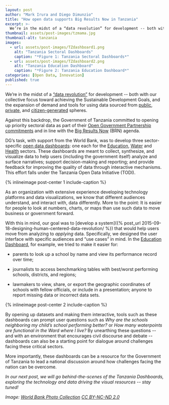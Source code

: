 ```yaml
---
layout: post
author: "Mark Irura and Diego Dimunzio"
title: "How open data supports Big Results Now in Tanzania" 
excerpt: >-
  We’re in the midst of a “data revolution” for development -- both with our collective focus toward achieving the Sustainable Development Goals, and the expansion of demand and tools for using data sourced from public, private, and citizen-generated spheres....
thumbnail: assets/post-images/tzmama.jpg
thumbnail-alt: tanzania
images:
  - url: assets/post-images/TZdashboard1.png
    alt: "Tanzania Sectoral Dashboards"
    caption: "*Figure 1: Tanzania Sectoral Dashboards*"
  - url: assets/post-images/TZdashboard2.png
    alt: "Tanzania Education Dashboard"
    caption: "*Figure 2: Tanzania Education Dashboard*"
categories: [Open Data, Innovation]
published: true
---
```


We’re in the midst of a [“data revolution”](http://www.undatarevolution.org) for development -- both with our collective focus toward achieving the Sustainable Development Goals, and the expansion of demand and tools for using data sourced from [public](http://opendatawatch.com/strategy-guidance/modernizing-nsds-to-open-data/), [private](http://www.orange.com/en/Responsibility/Environment/COP21/Big-Data), and [citizen-generated](http://openschoolskenya.org/blog/20150811-mapping-the-marginalized/) spheres. 

Against this backdrop, the Government of Tanzania committed to opening up priority sectoral data as part of their [Open Government Partnership commitments](http://www.opengovpartnership.org/country/tanzania) and in line with the [Big Results Now](http://www.pmoralg.go.tz/quick-menu/brn/) (BRN) agenda. 

DG’s task, with support from the World Bank, was to develop three sector-specific [open data dashboards](http://www.takwimu.org/#/?_k=t1r8g4): one each for the [Education](http://elimu.takwimu.org/#/), [Water](http://maji.takwimu.org/#/?_k=0rcrgz) and [Health](http://afya.takwimu.org/#/?_k=6hgeq8) sectors. These dashboards are meant to collect, synthesize, and visualize data to help users (including the government itself) analyze and surface narratives; support decision-making and reporting; and provide feedback for improving the quality of data through interactive mechanisms. This effort falls under the Tanzania Open Data Initiative (TODI).

{% inlineimage post-center 1 include-caption %}

As an organization with extensive experience developing technology platforms and data visualizations, we know that different audiences understand, and interact with, data differently. More to the point: It is easier for people to look at numbers, charts, or maps than use such data to move business or government forward. 

With this in mind, our goal was to [develop a system]({% post_url 2015-09-18-designing-human-centered-data-revolution/ %}) that would help users move from analyzing to *applying* data. Specifically, we designed the user interface with specific audiences and “use cases” in mind. In the [Education Dashboard](http://elimu.takwimu.org/#/), for example, we tried to make it easier for:

- parents to look up a school by name and view its performance record over time;

- journalists to access benchmarking tables with best/worst performing schools, districts, and regions;

- lawmakers to view, share, or export the geographic coordinates of schools with fellow officials, or include in a presentation;
anyone to report missing data or incorrect data sets.

{% inlineimage post-center 2 include-caption %}

By opening up datasets and making them interactive, tools such as these dashboards can prompt user questions such as *Why are the schools neighboring my child’s school performing better?* or *How many waterpoints are functional in the Ward where I live?* By unearthing these questions -- and with an environment that encourages civil discourse and debate -- dashboards can also be a starting point for dialogue around challenges facing these critical sectors. 

More importantly, these dashboards can be a resource for the Government of Tanzania to lead a national discussion around how challenges facing the nation can be overcome. 

*In our next post, we will go behind-the-scenes of the Tanzania Dashboards, exploring the technology and data driving the visual resources -- stay tuned!*

*Image: [World Bank Photo Collection](https://www.flickr.com/photos/worldbank/1118599048/in/photolist-2GR7wu-Km7egE-7AkocJ-FEmFrs-8rZ65Z-FFS69n-hf2xR6-DMZMLb-rJAxHX-FFQz6P-vd7P8L-dxBaFS-JGByuy-tnsmcm-rKwQdK-oMKAF-7dDPJ9-49gh8R-7AkoHS-pKX6C8-iwQJyk-s2RBXb-s42pU1-7AgzQV-89ZTC9-dcNfrm-buerKo-mvBZyP-oM1DN-5WZUSD-5pkL2q-w7JwsE-w9peXY-oMSCi-maN3JW-oLJKM-x1SUuF-vSwNHN-vSr1MC-w8qboG-p124Kd-oMKAC-oDauyY-oTDqdQ-oMQCZ-oLWLP-o9rjom-vdbw3e-p1D8yu-2GR93U) [CC BY-NC-ND 2.0](https://creativecommons.org/licenses/by-nc-nd/2.0/)*
